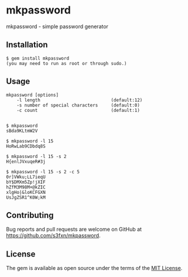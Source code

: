 # mkpassword

mkpassword - simple password generator

## Installation

    $ gem install mkpassword
    (you may need to run as root or through sudo.)

## Usage

```
mkpassword [options]
    -l length                           (default:12)
    -s number of special characters     (default:0)
    -c count                            (default:1)


$ mkpassword 
sBda9KLtmW2V

$ mkpassword -l 15
HoRwLab9CDbdq8S

$ mkpassword -l 15 -s 2
H{enlJVxuqeR#3j

$ mkpassword -l 15 -s 2 -c 5
0r]VWku;LL7ieqU
bY$DMXm5Zp!jXIF
hZfM3M98M+@kZIC
xlgHo|&loKCFGXN
UsJgZSR1^K0W;kM

```

## Contributing

Bug reports and pull requests are welcome on GitHub at https://github.com/s3fxn/mkpassword.

## License

The gem is available as open source under the terms of the [MIT License](https://opensource.org/licenses/MIT).
